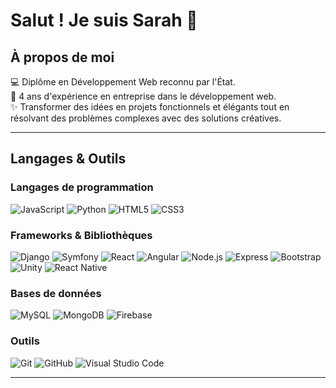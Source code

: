 # Salut ! Je suis Sarah 👋

## À propos de moi

💻 Diplôme en Développement Web reconnu par l'État.  
🌱 4 ans d'expérience en entreprise dans le développement web.  
✨ Transformer des idées en projets fonctionnels et élégants tout en résolvant des problèmes complexes avec des solutions créatives.

---

## Langages & Outils  
### Langages de programmation  
![JavaScript](https://img.shields.io/badge/JavaScript-F7DF1E?style=for-the-badge&logo=javascript&logoColor=black) ![Python](https://img.shields.io/badge/Python-3776AB?style=for-the-badge&logo=python&logoColor=white) ![HTML5](https://img.shields.io/badge/HTML5-E34F26?style=for-the-badge&logo=html5&logoColor=white) ![CSS3](https://img.shields.io/badge/CSS3-1572B6?style=for-the-badge&logo=css3&logoColor=white)

### Frameworks & Bibliothèques  
![Django](https://img.shields.io/badge/Django-092E20?style=for-the-badge&logo=django&logoColor=white) ![Symfony](https://img.shields.io/badge/Symfony-000000?style=for-the-badge&logo=symfony&logoColor=white) ![React](https://img.shields.io/badge/React-61DAFB?style=for-the-badge&logo=react&logoColor=black) ![Angular](https://img.shields.io/badge/Angular-DD0031?style=for-the-badge&logo=angular&logoColor=white) ![Node.js](https://img.shields.io/badge/Node.js-339933?style=for-the-badge&logo=node-dot-js&logoColor=white) ![Express](https://img.shields.io/badge/Express-000000?style=for-the-badge&logo=express&logoColor=white) ![Bootstrap](https://img.shields.io/badge/Bootstrap-7952B3?style=for-the-badge&logo=bootstrap&logoColor=white) ![Unity](https://img.shields.io/badge/Unity-000000?style=for-the-badge&logo=unity&logoColor=white)
![React Native](https://img.shields.io/badge/React%20Native-20232A?style=for-the-badge&logo=react&logoColor=61DAFB)
### Bases de données  
![MySQL](https://img.shields.io/badge/MySQL-4479A1?style=for-the-badge&logo=mysql&logoColor=white) ![MongoDB](https://img.shields.io/badge/MongoDB-4EA94B?style=for-the-badge&logo=mongodb&logoColor=white)
![Firebase](https://img.shields.io/badge/Firebase-FFCA28?style=for-the-badge&logo=firebase&logoColor=white)
### Outils  
![Git](https://img.shields.io/badge/Git-F05032?style=for-the-badge&logo=git&logoColor=white) ![GitHub](https://img.shields.io/badge/GitHub-181717?style=for-the-badge&logo=github&logoColor=white) ![Visual Studio Code](https://img.shields.io/badge/VS%20Code-007ACC?style=for-the-badge&logo=visual-studio-code&logoColor=white)

---

